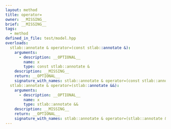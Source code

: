 ```yaml
---
layout: method
title: operator=
owner: __MISSING__
brief: __MISSING__
tags:
  - method
defined_in_file: test/model.hpp
overloads:
  stlab::annotate & operator=(const stlab::annotate &):
    arguments:
      - description: __OPTIONAL__
        name: x
        type: const stlab::annotate &
    description: __MISSING__
    return: __OPTIONAL__
    signature_with_names: stlab::annotate & operator=(const stlab::annotate & x)
  stlab::annotate & operator=(stlab::annotate &&):
    arguments:
      - description: __OPTIONAL__
        name: x
        type: stlab::annotate &&
    description: __MISSING__
    return: __OPTIONAL__
    signature_with_names: stlab::annotate & operator=(stlab::annotate && x)
---
```

